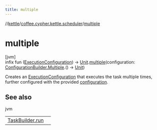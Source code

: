 ```yaml
---
title: multiple
---
```

//[kettle](../../index.html)/[coffee.cypher.kettle.scheduler](index.html)/[multiple](multiple.html)



# multiple



[jvm]\
infix fun ([ExecutionConfiguration](-execution-configuration/index.html)) -&gt; [Unit](https://kotlinlang.org/api/latest/jvm/stdlib/kotlin/-unit/index.html).[multiple](multiple.html)(configuration: [ConfigurationBuilder.Multiple](-configuration-builder/-multiple/index.html).() -&gt; [Unit](https://kotlinlang.org/api/latest/jvm/stdlib/kotlin/-unit/index.html))



Creates an [ExecutionConfiguration](-execution-configuration/index.html) that executes the task multiple times, further configured with the provided [configuration](multiple.html).



## See also


jvm

| | |
|---|---|
| [TaskBuilder.run](https://kotlinlang.org/api/latest/jvm/stdlib/kotlin/index.html) |  |




